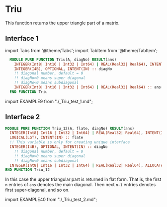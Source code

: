 # Triu

This function returns the upper triangle part of a matrix.

## Interface 1

import Tabs from '@theme/Tabs';
import TabItem from '@theme/TabItem';

<Tabs>
<TabItem value="interface" label="܀ Interface" default>

```fortran
  MODULE PURE FUNCTION Triu(A, diagNo) RESULT(ans)
    INTEGER(Int8| Int16 | Int32 | Int64) | REAL(Real32| Real64), INTENT(IN) :: A(:, :)
    INTEGER(I4B), OPTIONAL, INTENT(IN) :: diagNo
    !! diagonal number, default = 0
    !! diagNo>0 means super diagonal
    !! diagNo<0 means subdiagonal
    INTEGER(Int8| Int16 | Int32 | Int64) | REAL(Real32| Real64) :: ans(SIZE(A, 1), SIZE(A, 2))
  END FUNCTION Triu
```

</TabItem>

<TabItem value="example" label="️܀ See example">

import EXAMPLE9 from "./_Triu_test_1.md";

<EXAMPLE9 />

</TabItem>

<TabItem value="close" label="↢ ">

</TabItem>
</Tabs>

## Interface 2

<Tabs>
<TabItem value="interface" label="܀ Interface" default>

```fortran
MODULE PURE FUNCTION Triu_12(A, flate, diagNo) RESULT(ans)
  INTEGER(Int8| Int16 | Int32 | Int64) | REAL(Real32| Real64), INTENT(IN) :: A(:, :)
  LOGICAL(LGT), INTENT(IN) :: flate
  !! This variable is only for creating unique interface
  INTEGER(I4B), OPTIONAL, INTENT(IN) :: diagNo
    !! diagonal number, default = 0
    !! diagNo>0 means super diagonal
    !! diagNo<0 means subdiagonal
  INTEGER(Int8| Int16 | Int32 | Int64) | REAL(Real32| Real64), ALLOCATABLE :: ans(:)
END FUNCTION Triu_12
```

In this case the upper triangular part is returned in flat form. That is, the first `n` entries of `ans` denotes the main diagonal. Then next `n-1` entries denotes first super-diagonal, and so on.

</TabItem>

<TabItem value="example" label="️܀ See example">

import EXAMPLE40 from "./_Triu_test_2.md";

<EXAMPLE40 />

</TabItem>

<TabItem value="close" label="↢ ">

</TabItem>
</Tabs>
